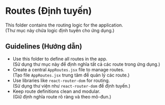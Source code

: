 # Routes (Định tuyến)

This folder contains the routing logic for the application.  
(Thư mục này chứa logic định tuyến cho ứng dụng.)

## Guidelines (Hướng dẫn)
- Use this folder to define all routes in the app.  
  (Sử dụng thư mục này để định nghĩa tất cả các route trong ứng dụng.)
- Create a central `AppRoutes.jsx` file to manage routes.  
  (Tạo file `AppRoutes.jsx` trung tâm để quản lý các route.)
- Use libraries like `react-router-dom` for routing.  
  (Sử dụng thư viện như `react-router-dom` để định tuyến.)
- Keep route definitions clean and modular.  
  (Giữ định nghĩa route rõ ràng và theo mô-đun.)